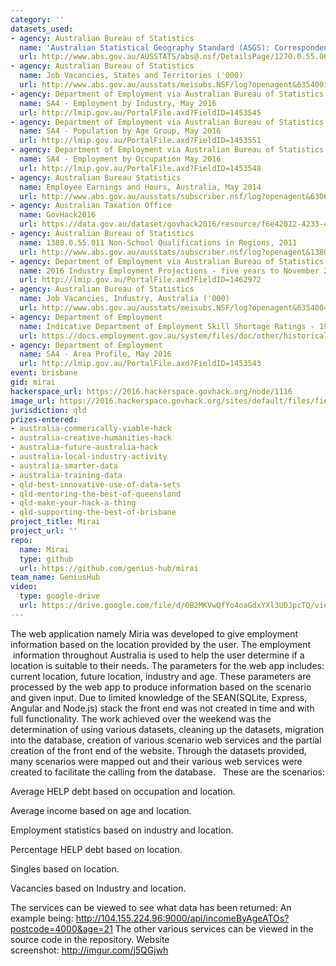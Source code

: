 ```yaml
---
category: ''
datasets_used:
- agency: Australian Bureau of Statistics
  name: 'Australian Statistical Geography Standard (ASGS): Correspondences, July 2011'
  url: http://www.abs.gov.au/AUSSTATS/abs@.nsf/DetailsPage/1270.0.55.006July%202011?OpenDocument
- agency: Australian Bureau of Statistics
  name: Job Vacancies, States and Territories ('000)
  url: http://www.abs.gov.au/ausstats/meisubs.NSF/log?openagent&6354001.xls&6354.0&Time%20Series%20Spreadsheet&FA0C3DEC2F29F12DCA257FE10013CB9D&0&May%202016&30.06.2016&Latest
- agency: Department of Employment via Australian Bureau of Statistics
  name: SA4 - Employment by Industry, May 2016
  url: http://lmip.gov.au/PortalFile.axd?FieldID=1453545
- agency: Department of Employment via Australian Bureau of Statistics
  name: SA4 - Population by Age Group, May 2016
  url: http://lmip.gov.au/PortalFile.axd?FieldID=1453551
- agency: Department of Employment via Australian Bureau of Statistics
  name: SA4 - Employment by Occupation May 2016
  url: http://lmip.gov.au/PortalFile.axd?FieldID=1453548
- agency: Australian Bureau Statistics
  name: Employee Earnings and Hours, Australia, May 2014
  url: http://www.abs.gov.au/ausstats/subscriber.nsf/log?openagent&63060do001_201405.xls&6306.0&Data%20Cubes&579D9C93BCEDC1A3CA257DD400758DF6&0&May%202014&22.01.2015&Latest
- agency: Australian Taxation Office
  name: GovHack2016
  url: https://data.gov.au/dataset/govhack2016/resource/f6e42012-4233-4fa3-aa9f-7063d27df5f8
- agency: Australian Bureau of Statistics
  name: 1380.0.55.011 Non-School Qualifications in Regions, 2011
  url: http://www.abs.gov.au/ausstats/subscriber.nsf/log?openagent&138055011.xls&1380.0.55.011&Data%20Cubes&19E52DBB51397DFCCA257C0800103D79&0&2011&21.10.2013&Latest
- agency: Department of Employment via Australian Bureau of Statistics
  name: 2016 Industry Employment Projections - five years to November 2020
  url: http://lmip.gov.au/PortalFile.axd?FieldID=1462972
- agency: Australian Bureau of Statistics
  name: Job Vacancies, Industry, Australia ('000)
  url: http://www.abs.gov.au/ausstats/meisubs.NSF/log?openagent&6354004.xls&6354.0&Time%20Series%20Spreadsheet&DB133C01E48CB80CCA257FE10013D17D&0&May%202016&30.06.2016&Latest
- agency: Department of Employment
  name: Indicative Department of Employment Skill Shortage Ratings - 1986 to 2015
  url: https://docs.employment.gov.au/system/files/doc/other/historicalskillshortagelist1986_2015.xlsx
- agency: Department of Employment
  name: SA4 - Area Profile, May 2016
  url: http://lmip.gov.au/PortalFile.axd?FieldID=1453543
event: brisbane
gid: mirai
hackerspace_url: https://2016.hackerspace.govhack.org/node/1116
image_url: https://2016.hackerspace.govhack.org/sites/default/files/field/image/13843397_10207964798212460_1174125046_o_1.jpg
jurisdiction: qld
prizes-entered:
- australia-commerically-viable-hack
- australia-creative-humanities-hack
- australia-future-australia-hack
- australia-local-industry-activity
- australia-smarter-data
- australia-training-data
- qld-best-innovative-use-of-data-sets
- qld-mentoring-the-best-of-queensland
- qld-make-your-hack-a-thing
- qld-supporting-the-best-of-brisbane
project_title: Mirai
project_url: ''
repo:
  name: Mirai
  type: github
  url: https://github.com/genius-hub/mirai
team_name: GeniusHub
video:
  type: google-drive
  url: https://drive.google.com/file/d/0B2MKVwQfYo4oaGdxYXl3UDJpcTQ/view
---
```


The web application namely Miria was developed to give employment information based on the location provided by the user. The employment  information throughout Australia is used to help the user determine if a location is suitable to their needs.
The parameters for the web app includes: current location, future location, industry and age. These parameters are processed by the web app to produce information based on the scenario and given input. 
Due to limited knowledge of the SEAN(SQLite, Express, Angular and Node.js) stack the front end was not created in time and with full functionality. 
The work achieved over the weekend was the determination of using various datasets, cleaning up the datasets, migration into the database, creation of various scenario web services and the partial creation of the front end of the website. 
Through the datasets provided, many scenarios were mapped out and their various web services were created to facilitate the calling from the database.  
These are the scenarios:

Average HELP debt based on occupation and location.


Average income based on age and location.


Employment statistics based on industry and location.


Percentage HELP debt based on location.


Singles based on location.


Vacancies based on Industry and location.

The services can be viewed to see what data has been returned:
An example being: http://104.155.224.96:9000/api/incomeByAgeATOs?postcode=4000&age=21 
The other various services can be viewed in the source code in the repository.
Website screenshot: http://imgur.com/j5QGjwh
 
​​​​​​​